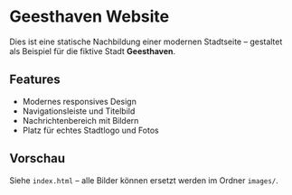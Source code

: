 # Geesthaven Website

Dies ist eine statische Nachbildung einer modernen Stadtseite – gestaltet als Beispiel für die fiktive Stadt **Geesthaven**.

## Features

- Modernes responsives Design
- Navigationsleiste und Titelbild
- Nachrichtenbereich mit Bildern
- Platz für echtes Stadtlogo und Fotos

## Vorschau

Siehe `index.html` – alle Bilder können ersetzt werden im Ordner `images/`.
